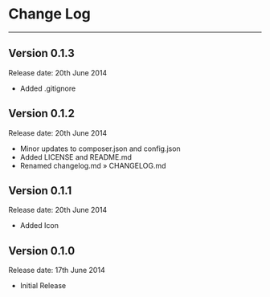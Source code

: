 # Change Log

---

## Version 0.1.3

Release date: 20th June 2014
- Added .gitignore


## Version 0.1.2

Release date: 20th June 2014
- Minor updates to composer.json and config.json
- Added LICENSE and README.md
- Renamed changelog.md » CHANGELOG.md


## Version 0.1.1

Release date: 20th June 2014
- Added Icon


## Version 0.1.0

Release date: 17th June 2014
- Initial Release